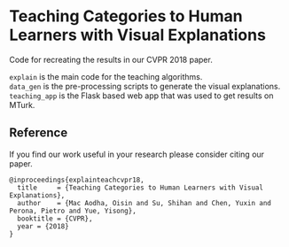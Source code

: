 # Teaching Categories to Human Learners with Visual Explanations
Code for recreating the results in our CVPR 2018 paper.

`explain` is the main code for the teaching algorithms.  
`data_gen` is the pre-processing scripts to generate the visual explanations.  
`teaching_app` is the Flask based web app that was used to get results on MTurk.   


## Reference
If you find our work useful in your research please consider citing our paper.  
```
@inproceedings{explainteachcvpr18,
  title     = {Teaching Categories to Human Learners with Visual Explanations},
  author    = {Mac Aodha, Oisin and Su, Shihan and Chen, Yuxin and Perona, Pietro and Yue, Yisong},
  booktitle = {CVPR},
  year = {2018}
}
```

